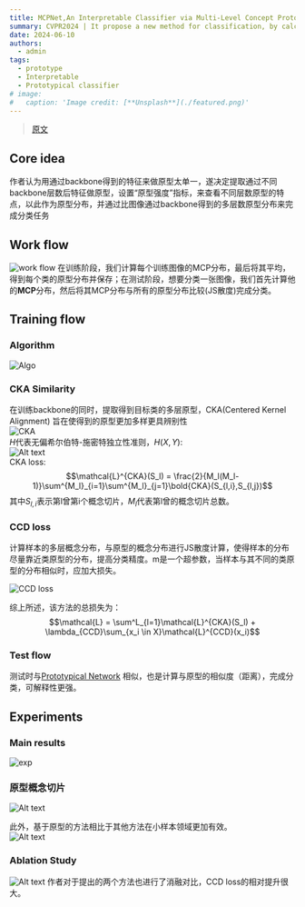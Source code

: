 ```yaml
---
title: MCPNet,An Interpretable Classifier via Multi-Level Concept Prototypes
summary: CVPR2024 | It propose a new method for classification, by calculating the similarity of multi-level distribution between instance and prototype.
date: 2024-06-10
authors:
  - admin
tags:
  - prototype
  - Interpretable
  - Prototypical classifier
# image:
#   caption: 'Image credit: [**Unsplash**](./featured.png)'
---
```

> [原文](http://arxiv.org/abs/2404.08968)

## Core idea

作者认为用通过backbone得到的特征来做原型太单一，遂决定提取通过不同backbone层数后特征做原型，设置“原型强度”指标，来查看不同层数原型的特点，以此作为原型分布，并通过比图像通过backbone得到的多层数原型分布来完成分类任务

## Work flow
![work flow](/MCPNet/image.png)
在训练阶段，我们计算每个训练图像的MCP分布，最后将其平均，得到每个类的原型分布并保存；在测试阶段，想要分类一张图像，我们首先计算他的**MCP**分布，然后将其MCP分布与所有的原型分布比较(JS散度)完成分类。

## Training flow 

### Algorithm
![Algo](/MCPNet/image-7.png)

### CKA Similarity
在训练backbone的同时，提取得到目标类的多层原型，CKA(Centered Kernel Alignment) 旨在使得到的原型更加多样更具辨别性   
![CKA](/MCPNet/image-1.png)     
$H$代表无偏希尔伯特-施密特独立性准则，$H(X,Y):$    
![Alt text](/MCPNet/image-2.png)     
CKA loss:   
$$\mathcal{L}^{CKA}(S_l) = \frac{2}{M_l(M_l-1)}\sum^{M_l}_{i=1}\sum^{M_l}_{j=1}\bold{CKA}(S_{l,i},S_{l,j})$$
其中$S_{l,i}$表示第l曾第i个概念切片，$M_l$代表第l曾的概念切片总数。    

### CCD loss
计算样本的多层概念分布，与原型的概念分布进行JS散度计算，使得样本的分布尽量靠近类原型的分布，提高分类精度。m是一个超参数，当样本与其不同的类原型的分布相似时，应加大损失。     

![CCD loss](/MCPNet/image-3.png)

综上所述，该方法的总损失为：     
$$\mathcal{L} = \sum^L_{l=1}\mathcal{L}^{CKA}(S_l) + \lambda_{CCD}\sum_{x_i \in X}\mathcal{L}^{CCD}(x_i)$$

### Test flow
测试时与[Prototypical Network](../prototypical-network/) 相似，也是计算与原型的相似度（距离），完成分类，可解释性更强。

## Experiments

### Main results
![exp](/MCPNet/image-4.png)

### 原型概念切片
![Alt text](/MCPNet/image-5.png)

此外，基于原型的方法相比于其他方法在小样本领域更加有效。     
![Alt text](/MCPNet/image-6.png)

### Ablation Study
![Alt text](/MCPNet/image-8.png)
作者对于提出的两个方法也进行了消融对比，CCD loss的相对提升很大。
